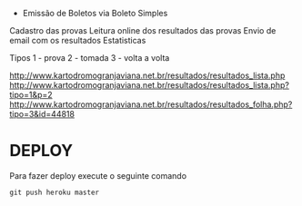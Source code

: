 - Emissão de Boletos via Boleto Simples


Cadastro das provas
Leitura online dos resultados das provas
Envio de email com os resultados 
Estatisticas
 
 
Tipos
1 - prova
2 - tomada
3 - volta a volta

http://www.kartodromogranjaviana.net.br/resultados/resultados_lista.php
http://www.kartodromogranjaviana.net.br/resultados/resultados_lista.php?tipo=1&p=2
http://www.kartodromogranjaviana.net.br/resultados/resultados_folha.php?tipo=3&id=44818



DEPLOY
======

Para fazer deploy execute  o seguinte comando

    git push heroku master